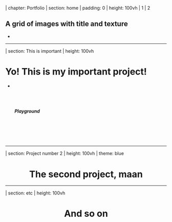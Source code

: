 | chapter: Portfolio
| section: home
| padding: 0
| height: 100vh
| 1
| 2
<!-- ### Test-buildig a portfolio with Fachwerk -->


<section>

  ## A grid of images with title and texture

</section>

-

<!-- <f-portfolio-wall cols="2" style="min-height:150vh;"> -->
<f-portfolio-wall style="--height:1600px; --cols:3; ">
    <f-portfolio-tile 
      title="This is important!" 
      image="https://picsum.photos/id/185/400" 
      important 
      target="This is important" 
      style="--spancols:2; --spanrows:2; --tint:0.75;"
    />
    <f-portfolio-tile 
      title="The second one" 
      target="Project number 2"
      style="--tint:0.5; --spanrows:2;" 
    />
    <f-portfolio-tile 
      title="Number 3" 
      image="https://picsum.photos/id/1/400" 
      target="etc" 
      style="--spanrows:2; --spancols:1; --tint:0.5"
    />
    <f-portfolio-tile 
      title="This one has a quite long title" 
      image="https://picsum.photos/id/108/400" 
      target="etc" 
    />
    <f-portfolio-tile 
      title="Number 5" 
      image="https://picsum.photos/id/1/400" 
      target="etc" 
    />
    <f-portfolio-tile 
      title="Number 6" 
      target="etc" 
      style="--spancols:2;"
      important 
    />
</f-portfolio-wall>

---




| section: This is important
| height: 100vh

# Yo! This is my important project!

-

<div style="padding:3vmin;">
      <h5>Playground</h5>
      <f-scene responsive>
        <f-hex-pattern rows="6" cols="6" step="0.5">
          <f-hexagon :rotation="get('boo', 0)" :scale="get('woo', 1)" />
        </f-hex-pattern>
      </f-scene>
      <br />
      <f-slider set="boo" to="180" />
      <br />
      <f-slider set="woo" from="0.2" to="2" value="1" />
    </div>

---




| section: Project number 2
| height: 100vh
| theme: blue

<center>

# The second project, maan

</center>

---





| section: etc
| height: 100vh

<center>

  # And so on

</center>